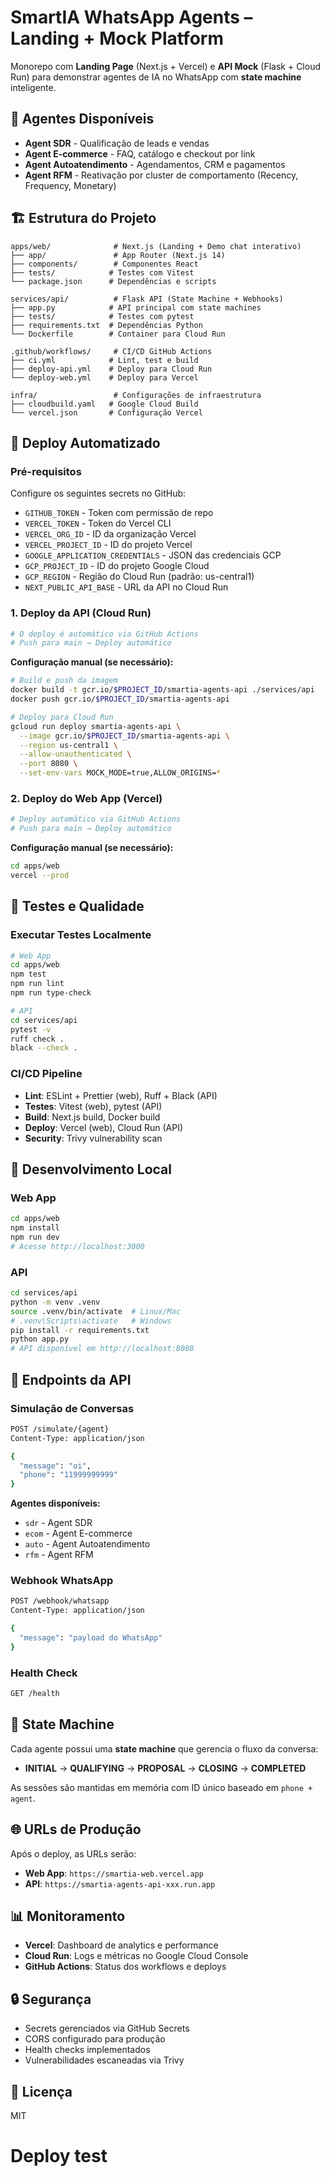 # SmartIA WhatsApp Agents – Landing + Mock Platform

Monorepo com **Landing Page** (Next.js + Vercel) e **API Mock** (Flask + Cloud Run) para demonstrar agentes de IA no WhatsApp com **state machine** inteligente.

## 🤖 Agentes Disponíveis
- **Agent SDR** - Qualificação de leads e vendas
- **Agent E‑commerce** - FAQ, catálogo e checkout por link  
- **Agent Autoatendimento** - Agendamentos, CRM e pagamentos
- **Agent RFM** - Reativação por cluster de comportamento (Recency, Frequency, Monetary)

## 🏗️ Estrutura do Projeto
```
apps/web/              # Next.js (Landing + Demo chat interativo)
├── app/               # App Router (Next.js 14)
├── components/        # Componentes React
├── tests/            # Testes com Vitest
└── package.json      # Dependências e scripts

services/api/          # Flask API (State Machine + Webhooks)
├── app.py            # API principal com state machines
├── tests/            # Testes com pytest
├── requirements.txt  # Dependências Python
└── Dockerfile        # Container para Cloud Run

.github/workflows/     # CI/CD GitHub Actions
├── ci.yml            # Lint, test e build
├── deploy-api.yml    # Deploy para Cloud Run
└── deploy-web.yml    # Deploy para Vercel

infra/                 # Configurações de infraestrutura
├── cloudbuild.yaml   # Google Cloud Build
└── vercel.json       # Configuração Vercel
```

## 🚀 Deploy Automatizado

### Pré-requisitos
Configure os seguintes secrets no GitHub:
- `GITHUB_TOKEN` - Token com permissão de repo
- `VERCEL_TOKEN` - Token do Vercel CLI
- `VERCEL_ORG_ID` - ID da organização Vercel
- `VERCEL_PROJECT_ID` - ID do projeto Vercel
- `GOOGLE_APPLICATION_CREDENTIALS` - JSON das credenciais GCP
- `GCP_PROJECT_ID` - ID do projeto Google Cloud
- `GCP_REGION` - Região do Cloud Run (padrão: us-central1)
- `NEXT_PUBLIC_API_BASE` - URL da API no Cloud Run

### 1. Deploy da API (Cloud Run)
```bash
# O deploy é automático via GitHub Actions
# Push para main → Deploy automático
```

**Configuração manual (se necessário):**
```bash
# Build e push da imagem
docker build -t gcr.io/$PROJECT_ID/smartia-agents-api ./services/api
docker push gcr.io/$PROJECT_ID/smartia-agents-api

# Deploy para Cloud Run
gcloud run deploy smartia-agents-api \
  --image gcr.io/$PROJECT_ID/smartia-agents-api \
  --region us-central1 \
  --allow-unauthenticated \
  --port 8080 \
  --set-env-vars MOCK_MODE=true,ALLOW_ORIGINS=*
```

### 2. Deploy do Web App (Vercel)
```bash
# Deploy automático via GitHub Actions
# Push para main → Deploy automático
```

**Configuração manual (se necessário):**
```bash
cd apps/web
vercel --prod
```

## 🧪 Testes e Qualidade

### Executar Testes Localmente
```bash
# Web App
cd apps/web
npm test
npm run lint
npm run type-check

# API
cd services/api
pytest -v
ruff check .
black --check .
```

### CI/CD Pipeline
- **Lint**: ESLint + Prettier (web), Ruff + Black (API)
- **Testes**: Vitest (web), pytest (API)
- **Build**: Next.js build, Docker build
- **Deploy**: Vercel (web), Cloud Run (API)
- **Security**: Trivy vulnerability scan

## 🔧 Desenvolvimento Local

### Web App
```bash
cd apps/web
npm install
npm run dev
# Acesse http://localhost:3000
```

### API
```bash
cd services/api
python -m venv .venv
source .venv/bin/activate  # Linux/Mac
# .venv\Scripts\activate   # Windows
pip install -r requirements.txt
python app.py
# API disponível em http://localhost:8080
```

## 📡 Endpoints da API

### Simulação de Conversas
```bash
POST /simulate/{agent}
Content-Type: application/json

{
  "message": "oi",
  "phone": "11999999999"
}
```

**Agentes disponíveis:**
- `sdr` - Agent SDR
- `ecom` - Agent E-commerce  
- `auto` - Agent Autoatendimento
- `rfm` - Agent RFM

### Webhook WhatsApp
```bash
POST /webhook/whatsapp
Content-Type: application/json

{
  "message": "payload do WhatsApp"
}
```

### Health Check
```bash
GET /health
```

## 🎯 State Machine

Cada agente possui uma **state machine** que gerencia o fluxo da conversa:

- **INITIAL** → **QUALIFYING** → **PROPOSAL** → **CLOSING** → **COMPLETED**

As sessões são mantidas em memória com ID único baseado em `phone + agent`.

## 🌐 URLs de Produção

Após o deploy, as URLs serão:
- **Web App**: `https://smartia-web.vercel.app`
- **API**: `https://smartia-agents-api-xxx.run.app`

## 📊 Monitoramento

- **Vercel**: Dashboard de analytics e performance
- **Cloud Run**: Logs e métricas no Google Cloud Console
- **GitHub Actions**: Status dos workflows e deploys

## 🔒 Segurança

- Secrets gerenciados via GitHub Secrets
- CORS configurado para produção
- Health checks implementados
- Vulnerabilidades escaneadas via Trivy

## 📝 Licença
MIT
# Deploy test

